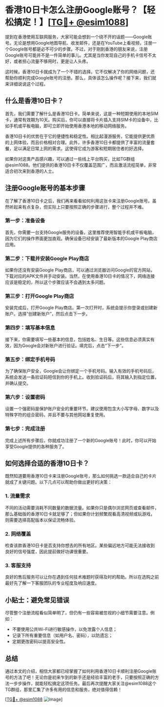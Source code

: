 # 香港10日卡怎么注册Google账号？【轻松搞定！】[[TG💪+ @esim1088](https://t.me/s/esim1088)]

提到在香港使用互联网服务，大家可能会想到一个绕不开的话题——Google账号。无论是想用Google地图导航、收发邮件，还是在YouTube上看视频，注册一个Google账号都是必不可少的步骤。不过，对于刚到香港的朋友来说，注册Google账号可能并不是一件简单的事儿。尤其是当你发现自己的手机卡信号不太好，或者担心流量不够用时，更是让人头疼。

这时候，香港10日卡就成为了一个不错的选择。它不仅解决了你的网络问题，还帮助你顺利完成Google账号的注册。那么，具体该怎么操作呢？接下来，我们就来详细说说这个过程。

## 什么是香港10日卡？

首先，我们需要了解什么是香港10日卡。简单来说，这是一种短期使用的本地SIM卡，通常有效期为10天。购买后，你可以直接将卡片插入支持SIM卡的设备中，比如手机或平板电脑，即可立即开始使用香港本地的移动网络服务。

香港10日卡的优势在于它的便捷性和稳定性。相比起漫游服务，它能提供更优质的上网体验，而且价格相对合理。此外，许多香港10日卡都提供了丰富的流量套餐，足以满足日常上网的需求。这使得它成为游客和短期居住者的好选择。

如果你对这类产品感兴趣，可以通过一些线上平台购买，比如TG群组 @esim1088。他们提供的香港10日卡不仅覆盖范围广，而且激活流程简单，非常适合初次来到香港的人士。

## 注册Google账号的基本步骤

在了解了香港10日卡之后，我们再来看看如何利用这张卡来注册Google账号。虽然听起来有点复杂，但实际上只要按照正确的步骤进行，整个过程并不难。

### 第一步：准备设备

首先，你需要一台支持Google服务的设备。这里推荐使用智能手机或平板电脑，因为它们的操作界面更加直观。确保设备已经安装了最新版本的Google Play商店应用。

### 第二步：下载并安装Google Play商店

如果你还没有安装Google Play商店，可以通过浏览器访问Google的官方网站，下载对应的APK文件并手动安装。当然，在使用香港10日卡的情况下，网络连接应该是稳定的，所以这个步骤应该不会遇到太多问题。

### 第三步：打开Google Play商店

安装完成后，打开Google Play商店。第一次打开时，系统会提示你登录或创建新账户。选择“创建新账户”，然后点击下一步。

### 第四步：填写基本信息

接下来，你需要填写一些基本的信息，包括姓名、生日等。这些信息必须真实有效，因为Google会对新账户进行验证。填完后，点击“下一步”。

### 第五步：绑定手机号码

为了确保账户安全，Google会让你绑定一个手机号码。输入有效的手机号码后，系统会发送一条验证码短信到你的手机上。收到验证码后，将其输入到指定位置，并确认提交。

### 第六步：设置密码

设置一个强密码是保护账户安全的重要环节。建议使用包含大小写字母、数字以及特殊字符的组合密码，并且不要与其他网站重复使用。

### 第七步：完成注册

完成上述所有步骤后，你就成功注册了一个新的Google账号！此时，你可以开始享受Google提供的各种服务了。

## 如何选择合适的香港10日卡？

既然知道要用香港10日卡来注册Google账号，那么如何挑选一款适合自己的卡片就成了关键问题。以下几点可以帮助你做出更好的决策：

### 1. 流量需求

不同的活动需要消耗不同数量的数据流量。如果你只是偶尔浏览网页或查看邮件，那么基础版的香港10日卡就足够了；但如果你计划频繁观看高清视频或玩游戏，则需要选择高配版本以保证流畅体验。

### 2. 网络覆盖

检查该款香港10日卡是否支持你想去的所有地区。某些偏远地方可能无法接收到良好的信号强度，因此提前做好功课很重要。

### 3. 客服支持

良好的售后服务可以让你在遇到任何技术难题时获得及时的帮助。所以在选购之前最好先了解一下客服团队的专业程度及响应速度。

## 小贴士：避免常见错误

尽管整个注册流程看似简单明了，但仍有一些容易被忽视的小细节需要注意。例如：

- 不要使用公共Wi-Fi进行敏感操作，以免泄露个人信息；
- 记录下所有重要信息（如用户名、密码），以防遗忘；
- 定期更改密码以提高安全性。

## 总结

通过本文的介绍，相信大家都已经掌握了如何利用香港10日卡顺利注册Google账号的方法了吧！无论你是初来乍到的新手还是经验丰富的老手，只要按照正确的方法一步步操作，就能轻松搞定这项任务。最后再次提醒大家关注@esim1088这个TG群组，那里汇集了许多有用的信息和服务，绝对值得信赖！

[[TG💪+ @esim1088](https://t.me/s/esim1088) ![Image](https://i.postimg.cc/4NQfJmqS/Snipaste-2025-05-13-00-14-12.png)]